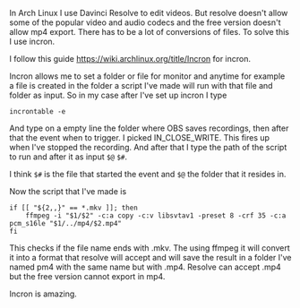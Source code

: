 In Arch Linux I use Davinci Resolve to edit videos. But resolve doesn't allow some of the popular video and audio codecs and the free version doesn't allow mp4 export. There has to be a lot of conversions of files. To solve this I use incron.

I follow this guide https://wiki.archlinux.org/title/Incron for incron.

Incron allows me to set a folder or file for monitor and anytime for example a file is created in the folder a script I've made will run with that file and folder as input. So in my case after I've set up incron I type

```shell
incrontable -e
```
And type on a empty line the folder where OBS saves recordings, then after that the event when to trigger. I picked IN_CLOSE_WRITE. This fires up when I've stopped the recording. And after that I type the path of the script to run and after it as input `$@` `$#`.

I think `$#` is the file that started the event and `$@` the folder that it resides in. 

Now the script that I've made is 
```shell
if [[ "${2,,}" == *.mkv ]]; then
	ffmpeg -i "$1/$2" -c:a copy -c:v libsvtav1 -preset 8 -crf 35 -c:a pcm_s16le "$1/../mp4/$2.mp4" 
fi
```
This checks if the file name ends with .mkv. The using ffmpeg it will convert it into a format that resolve will accept and will save the result in a folder I've named pm4 with the same name but with .mp4. Resolve can accept .mp4 but the free version cannot export in mp4.

Incron is amazing.
